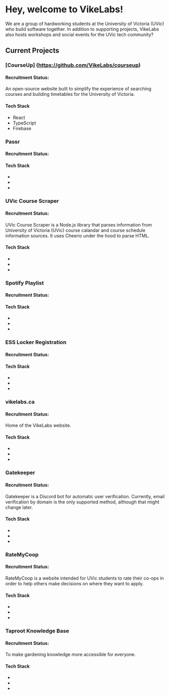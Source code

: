 # Hey, welcome to VikeLabs!

We are a group of hardworking students at the University of Victoria (UVic) who build
software together. In addition to supporting projects, VikeLabs also hosts workshops
and social events for the UVic tech community?

## Current Projects

### [CourseUp] (https://github.com/VikeLabs/courseup)

#### Recruitment Status: 

An open-source website built to simplify the experience of searching courses and 
building timetables for the University of Victoria.

#### Tech Stack
- React
- TypeScript
- Firebase

### Passr

#### Recruitment Status: 



#### Tech Stack
- 
- 
- 

### UVic Course Scraper

#### Recruitment Status: 

UVic Course Scraper is a Node.js library that parses information from University of Victoria (UVic)
course calandar and course schedule information sources. It uses Cheerio under the hood to parse HTML.

#### Tech Stack
- 
- 
- 

### Spotify Playlist

#### Recruitment Status: 



#### Tech Stack
- 
- 
- 

### ESS Locker Registration

#### Recruitment Status: 



#### Tech Stack
- 
- 
- 

### vikelabs.ca

#### Recruitment Status: 

Home of the VikeLabs website.

#### Tech Stack
- 
- 
- 

### Gatekeeper

#### Recruitment Status: 

Gatekeeper is a Discord bot for automatic user verification. Currently, email 
verification by domain is the only supported method, although that might change later.

#### Tech Stack
- 
- 
- 

### RateMyCoop

#### Recruitment Status: 

RateMyCoop is a website intended for UVic students to rate their co-ops in order to help 
others make decisions on where they want to apply.

#### Tech Stack
- 
- 
- 

### Taproot Knowledge Base

#### Recruitment Status: 

To make gardening knowledge more accessible for everyone.

#### Tech Stack
- 
- 
- 
